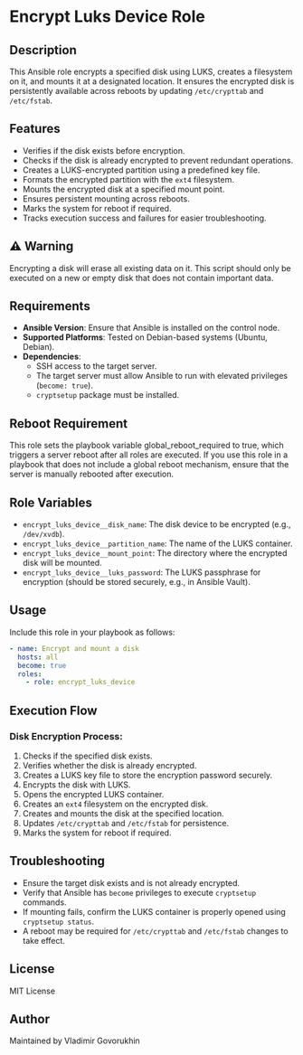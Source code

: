 # Encrypt Luks Device Role

## Description
This Ansible role encrypts a specified disk using LUKS, creates a filesystem on it, and mounts it at a designated location. It ensures the encrypted disk is persistently available across reboots by updating `/etc/crypttab` and `/etc/fstab`.

## Features
- Verifies if the disk exists before encryption.
- Checks if the disk is already encrypted to prevent redundant operations.
- Creates a LUKS-encrypted partition using a predefined key file.
- Formats the encrypted partition with the `ext4` filesystem.
- Mounts the encrypted disk at a specified mount point.
- Ensures persistent mounting across reboots.
- Marks the system for reboot if required.
- Tracks execution success and failures for easier troubleshooting.

## **⚠️ Warning**
Encrypting a disk will erase all existing data on it. This script should only be executed on a new or empty disk that does not contain important data.

## Requirements
- **Ansible Version**: Ensure that Ansible is installed on the control node.
- **Supported Platforms**: Tested on Debian-based systems (Ubuntu, Debian).
- **Dependencies**:
  - SSH access to the target server.
  - The target server must allow Ansible to run with elevated privileges (`become: true`).
  - `cryptsetup` package must be installed.

## Reboot Requirement
This role sets the playbook variable global_reboot_required to true, which triggers a server reboot after all roles are executed. If you use this role in a playbook that does not include a global reboot mechanism, ensure that the server is manually rebooted after execution.

## Role Variables
- `encrypt_luks_device__disk_name`: The disk device to be encrypted (e.g., `/dev/xvdb`).
- `encrypt_luks_device__partition_name`: The name of the LUKS container.
- `encrypt_luks_device__mount_point`: The directory where the encrypted disk will be mounted.
- `encrypt_luks_device__luks_password`: The LUKS passphrase for encryption (should be stored securely, e.g., in Ansible Vault).

## Usage
Include this role in your playbook as follows:

```yaml
- name: Encrypt and mount a disk
  hosts: all
  become: true
  roles:
    - role: encrypt_luks_device
```

## Execution Flow
### Disk Encryption Process:
1. Checks if the specified disk exists.
2. Verifies whether the disk is already encrypted.
3. Creates a LUKS key file to store the encryption password securely.
4. Encrypts the disk with LUKS.
5. Opens the encrypted LUKS container.
6. Creates an `ext4` filesystem on the encrypted disk.
7. Creates and mounts the disk at the specified location.
8. Updates `/etc/crypttab` and `/etc/fstab` for persistence.
9. Marks the system for reboot if required.

## Troubleshooting
- Ensure the target disk exists and is not already encrypted.
- Verify that Ansible has `become` privileges to execute `cryptsetup` commands.
- If mounting fails, confirm the LUKS container is properly opened using `cryptsetup status`.
- A reboot may be required for `/etc/crypttab` and `/etc/fstab` changes to take effect.

## License
MIT License

## Author
Maintained by Vladimir Govorukhin